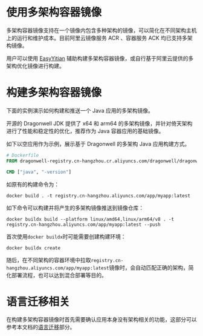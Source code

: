 # 使用多架构容器镜像

多架构容器镜像支持在一个镜像内包含多种架构的镜像，可以简化在不同架构主机上的运行和维护成本。目前阿里云镜像服务 ACR 、容器服务 ACK 均已支持多架构镜像。

用户可以使用 [EasyYitian](../EasyYitian/README.md) 辅助构建多架构容器镜像，或自行基于阿里云提供的多架构优化镜像进行构建。

# 构建多架构容器镜像

下面的实例演示如何构建和推送一个 Java 应用的多架构镜像。

开源的 Dragonwell JDK 提供了 x64 和 arm64 的多架构镜像，并针对倚天架构进行了性能和稳定性的优化，推荐作为 Java 容器应用的基础镜像。

如下以空应用作为示例，展示基于 Dragonwell 的多架构 Java 应用构建方式。

```Dockerfile
# Dockerfile
FROM dragonwell-registry.cn-hangzhou.cr.aliyuncs.com/dragonwell/dragonwell:dragonwell-11.0.15.11.9_jdk-11.0.15-ga-ubuntu

CMD ["java", "-version"]
```

如原有的构建命令为：
```
docker build . -t registry.cn-hangzhou.aliyuncs.com/app/myapp:latest
```
如下命令可以构建并将产生的多架构镜像推送到镜像仓库：
```
docker buildx build --platform linux/amd64,linux/arm64/v8 . -t registry.cn-hangzhou.aliyuncs.com/app/myapp:latest --push
```
首次使用`docker buildx`时可能需要创建构建环境：
```
docker buildx create
```


随后，在不同架构的容器环境中拉取`registry.cn-hangzhou.aliyuncs.com/app/myapp:latest`镜像时，会自动匹配正确的架构，简化部署流程，也可以达到混合部署等目的。

# 语言迁移相关

在构建多架构容器镜像时首先需要确认应用本身没有架构相关的功能，这部分可以参考本文档的[语言迁移](../Languages/)部分。
